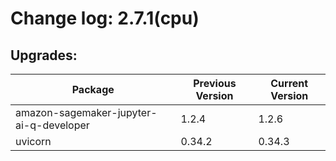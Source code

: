 # Change log: 2.7.1(cpu)

## Upgrades: 

Package | Previous Version | Current Version
---|---|---
amazon-sagemaker-jupyter-ai-q-developer|1.2.4|1.2.6
uvicorn|0.34.2|0.34.3
